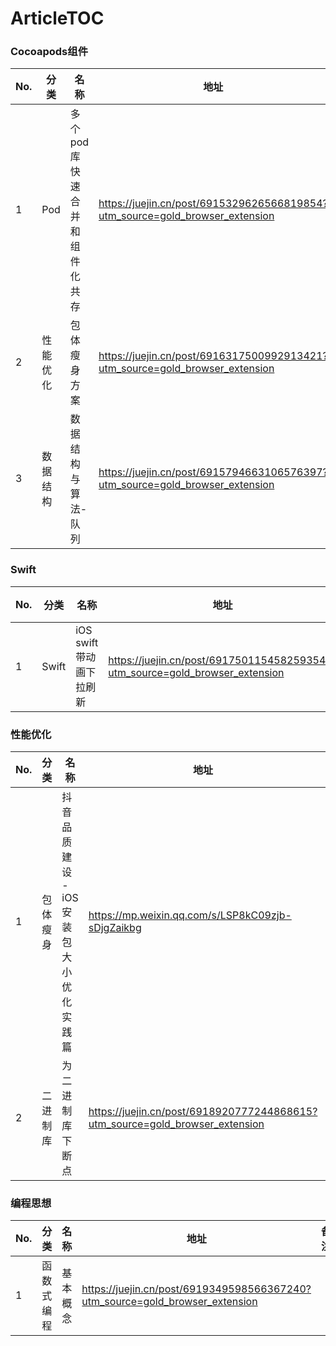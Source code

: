 # ArticleTOC

### Cocoapods组件

| No. | 分类 | 名称 | 地址 | 备注 |
| --- | --- | --- | --- | --- |
| 1 | Pod | 多个pod库快速合并和组件化共存 | https://juejin.cn/post/6915329626566819854?utm_source=gold_browser_extension |  |
| 2 | 性能优化 | 包体瘦身方案 | https://juejin.cn/post/6916317500992913421?utm_source=gold_browser_extension |  |
| 3 | 数据结构 | 数据结构与算法-队列 | https://juejin.cn/post/6915794663106576397?utm_source=gold_browser_extension |  |


### Swift

| No. | 分类 | 名称 | 地址 | 备注 |
| --- | --- | --- | --- | --- |
| 1 | Swift | iOS swift带动画下拉刷新 | https://juejin.cn/post/6917501154582593544?utm_source=gold_browser_extension |  |


### 性能优化

| No. | 分类 | 名称 | 地址 | 备注 |
| --- | --- | --- | --- | --- |
| 1 | 包体瘦身 | 抖音品质建设 - iOS 安装包大小优化实践篇 | https://mp.weixin.qq.com/s/LSP8kC09zjb-sDjgZaikbg |  |
| 2 | 二进制库 | 为二进制库下断点 | https://juejin.cn/post/6918920777244868615?utm_source=gold_browser_extension |  |


### 编程思想

| No. | 分类 | 名称 | 地址 | 备注 |
| --- | --- | --- | --- | --- |
| 1 | 函数式编程 | 基本概念 | https://juejin.cn/post/6919349598566367240?utm_source=gold_browser_extension |  |

